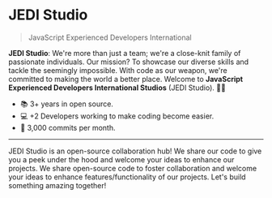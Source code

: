 # JEDI Studio
> JavaScript Experienced Developers International

**JEDI Studio**: We're more than just a team; we're a close-knit family of passionate individuals. Our mission? To showcase our diverse skills and tackle the seemingly impossible. With code as our weapon, we're committed to making the world a better place. Welcome to **JavaScript Experienced Developers International Studios** (JEDI Studio). 🚀🌟

* :books: 3+ years in open source.
* :computer: +2 Developers working to make coding become easier.
* :office: 3,000 commits per month.
---

JEDI Studio is an open-source collaboration hub! We share our code to give you a peek under the hood and welcome your ideas to enhance our projects. We share open-source code to foster collaboration and welcome your ideas to enhance features/functionality of our projects. Let's build something amazing together!
